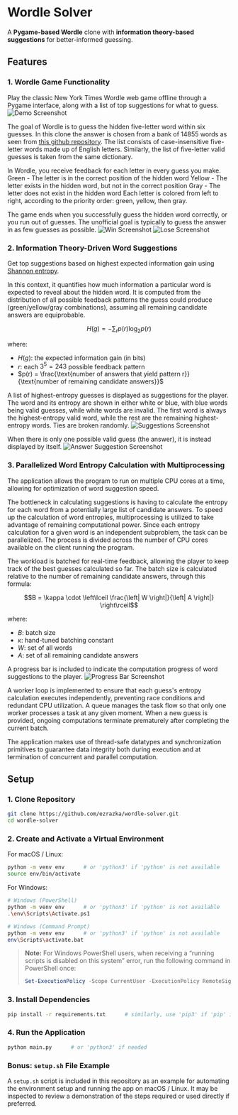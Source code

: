 # Wordle Solver

A **Pygame-based Wordle** clone with **information theory-based suggestions** for better-informed guessing.

## Features

### 1. Wordle Game Functionality
Play the classic New York Times Wordle web game offline through a Pygame interface, along with a list of top suggestions for what to guess.
![Demo Screenshot](assets/images/demo-screenshot.png)

The goal of Wordle is to guess the hidden five-letter word within six guesses. In this clone the answer is chosen from a bank of 14855 words as seen from [this github repository](https://gist.github.com/dracos/dd0668f281e685bad51479e5acaadb93). The list consists of case-insensitive five-letter words made up of English letters. Similarly, the list of five-letter valid guesses is taken from the same dictionary.

In Wordle, you receive feedback for each letter in every guess you make.
Green - The letter is in the correct position of the hidden word
Yellow - The letter exists in the hidden word, but not in the correct position
Gray - The letter does not exist in the hidden word
Each letter is colored from left to right, according to the priority order: green, yellow, then gray.

The game ends when you successfully guess the hidden word correctly, or you run out of guesses. The unofficial goal is typically to guess the answer in as few guesses as possible.
![Win Screenshot](assets/images/win-screenshot.png)
![Lose Screenshot](assets/images/lose-screenshot.png)


### 2. Information Theory-Driven Word Suggestions
Get top suggestions based on highest expected information gain using [Shannon entropy](https://en.wikipedia.org/wiki/Entropy_(information_theory)).

In this context, it quantifies how much information a particular word is expected to reveal about the hidden word.
It is computed from the distribution of all possible feedback patterns the guess could produce (green/yellow/gray combinations), assuming all remaining candidate answers are equiprobable.
```math
H(g) = -\sum_{r} p(r) \log_2 p(r)
```
where:
* $H(g)$: the expected information gain (in bits)
* $r$: each $3^5 = 243$ possible feedback pattern
* $p(r) = \frac{\text{number of answers that yield pattern r}}{\text{number of remaining candidate answers}}$

A list of highest-entropy guesses is displayed as suggestions for the player. The word and its entropy are shown in either white or blue, with blue words being valid guesses, while white words are invalid. The first word is always the highest-entropy valid word, while the rest are the remaining highest-entropy words. Ties are broken randomly.
![Suggestions Screenshot](assets/images/suggestions-screenshot.png)

When there is only one possible valid guess (the answer), it is instead displayed by itself.
![Answer Suggestion Screenshot](assets/images/answer-suggestion-screenshot.png)

### 3. Parallelized Word Entropy Calculation with Multiprocessing
The application allows the program to run on multiple CPU cores at a time, allowing for optimization of word suggestion speed.

The bottleneck in calculating suggestions is having to calculate the entropy for each word from a potentially large list of candidate answers. To speed up the calculation of word entropies, multiprocessing is utilized to take advantage of remaining computational power. Since each entropy calculation for a given word is an independent subproblem, the task can be parallelized. The process is divided across the number of CPU cores available on the client running the program.

The workload is batched for real-time feedback, allowing the player to keep track of the best guesses calculated so far. The batch size is calculated relative to the number of remaining candidate answers, through this formula:
```math
B = \kappa \cdot \left\lceil \frac{\left| W \right|}{\left| A \right|} \right\rceil
```
where:
* $B$: batch size
* $\kappa$: hand-tuned batching constant
* $W$: set of all words
* $A$: set of all remaining candidate answers

A progress bar is included to indicate the computation progress of word suggestions to the player.
![Progress Bar Screenshot](assets/images/progress-bar-screenshot.png)

A worker loop is implemented to ensure that each guess's entropy calculation executes independently, preventing race conditions and redundant CPU utilization. A queue manages the task flow so that only one worker processes a task at any given moment. When a new guess is provided, ongoing computations terminate prematurely after completing the current batch.

The application makes use of thread-safe datatypes and synchronization primitives to guarantee data integrity both during execution and at termination of concurrent and parallel computation.

## Setup

### 1. Clone Repository
```bash
git clone https://github.com/ezrazka/wordle-solver.git
cd wordle-solver
```

### 2. Create and Activate a Virtual Environment
For macOS / Linux:
```bash
python -m venv env      # or 'python3' if 'python' is not available
source env/bin/activate
```

For Windows:
```bash
# Windows (PowerShell)
python -m venv env      # or 'python3' if 'python' is not available
.\env\Scripts\Activate.ps1

# Windows (Command Prompt)
python -m venv env      # or 'python3' if 'python' is not available
env\Scripts\activate.bat
```

> **Note:**
> For Windows PowerShell users, when receiving a “running scripts is disabled on this system” error,
> run the following command in PowerShell once:
> ```powershell
> Set-ExecutionPolicy -Scope CurrentUser -ExecutionPolicy RemoteSigned
> ```

### 3. Install Dependencies
```bash
pip install -r requirements.txt      # similarly, use 'pip3' if 'pip' is not available
```

### 4. Run the Application
```bash
python main.py      # or 'python3' if needed
```

### Bonus: `setup.sh` File Example
A `setup.sh` script is included in this repository as an example for automating the environment setup and running the app on macOS / Linux. It may be inspected to review a demonstration of the steps required or used directly if preferred.